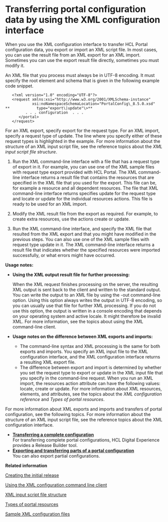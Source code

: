 # Transferring portal configuration data by using the XML configuration interface

When you use the XML configuration interface to transfer HCL Portal configuration data, you export or import an XML script file. In most cases, you can use the result file from an XML export for an XML import. Sometimes you can use the export result file directly, sometimes you must modify it.

An XML file that you process must always be in UTF-8 encoding. It must specify the root element and schema that is given in the following example code snippet.

```
   <?xml version="1.0" encoding="UTF-8"?>
   <request xmlns:xsi="http://www.w3.org/2001/XMLSchema-instance" 
            xsi:noNamespaceSchemaLocation="PortalConfig\_8.5.0.xsd"
**            type="export\|update"\>**
         . . . configuration  . . .    
      </portal>       
   </request>

```

For an XML export, specify export for the request type. For an XML import, specify a request type of update. The line where you specify either of these request types is highlighted in the example. For more information about the structure of an XML input script file, see the reference topics about the *XML input script file structure*.

1.  Run the XML command-line interface with a file that has a request type of export in it. For example, you can use one of the XML sample files with request type export provided with HCL Portal. The XML command-line interface returns a result file that contains the resources that are specified in the XML file that you used for the export. This file can be, for example a resource and all dependent resources. The file that XML command-line interface returns specifies update for the request type and locate or update for the individual resources actions. This file is ready to be used for an XML import.

2.  Modify the XML result file from the export as required. For example, to create extra resources, use the actions create or update.

3.  Run the XML command-line interface, and specify the XML file that resulted from the XML export and that you might have modified in the previous steps. You can also use one of the XML sample files with request type update in it. The XML command-line interface returns a result file that indicates whether the specified resources were imported successfully, or what errors might have occurred.


**Usage notes:**

-   **Using the XML output result file for further processing:**

    When the XML request finishes processing on the server, the resulting XML output is sent back to the client and written to the standard output. You can write the output to an XML file by using the -out command-line option. Using this option always writes the output in UTF-8 encoding, so you can usually use that file for further XML processing. If you do not use this option, the output is written in a console encoding that depends on your operating system and active locale. It might therefore be invalid XML. For more information, see the topics about using the XML command-line client.

-   **Usage notes on the difference between XML exports and imports:**

    -   The command-line syntax and XML processing is the same for both exports and imports. You specify an XML input file to the XML configuration interface, and the XML configuration interface returns a resulting XML export file.
    -   The difference between export and import is determined by whether you set the request type to export or update in the XML input file that you specify in the command-line request. When you run an XML import, the resources action attribute can have the following values: locate, create or update. For more information about XML resources, elements, and attributes, see the topics about the *XML configuration reference* and *Types of portal resources*.

For more information about XML exports and imports and transfers of portal configuration, see the following topics. For more information about the structure of an XML input script file, see the reference topics about the XML configuration interface.

-   **[Transferring a complete configuration](../admin-system/adxmltsk_xfer_compl_cfg.md)**  
For transferring complete portal configurations, HCL Digital Experience provides a Release Builder tool.
-   **[Exporting and transferring parts of a portal configuration](../admin-system/adxmltsk_xfer_partl_cfg.md)**  
You can also export partial configurations.


**Related information**  


[Creating the initial release](../deploy/dep_cir.md)

[Using the XML configuration command line client](../admin-system/adxmltsk_cmdln.md)

[XML input script file structure](../admin-system/adxmlref_input_structure.md)

[Types of portal resources](../admin-system/adxmlref_resrc_types.md)

[Sample XML configuration files](../admin-system/admxmsmp.md)

